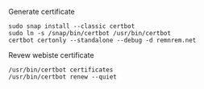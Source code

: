 Generate certificate
```
sudo snap install --classic certbot
sudo ln -s /snap/bin/certbot /usr/bin/certbot
certbot certonly --standalone --debug -d remnrem.net
```
Revew webiste certificate
```
/usr/bin/certbot certificates
/usr/bin/certbot renew --quiet
```
